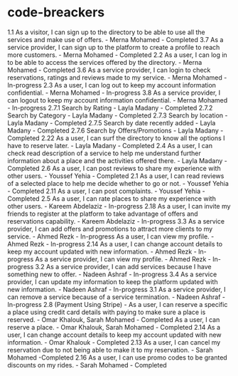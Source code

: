 # code-breackers
1.1 As a visitor, I can sign up to the directory to be able to use all the services and make use of offers.	- Merna Mohamed	- Completed
3.7 As a service provider, I can sign up to the platform to create a profile to reach more customers. -	Merna Mohamed	- Completed
2.2 As a user, I can log in to be able to access the services offered by the directory.	- Merna Mohamed	- Completed
3.6 As a service provider, I can login to check reservations, ratings and reviews made to my service.	- Merna Mohamed	- In-progress
2.3 As a user, I can log out to keep my account information confidential.	- Merna Mohamed -	In-progress
3.8 As a service provider, I can logout to keep my account information confidential. -	Merna Mohamed -	In-progress
2.7.1 Search by Rating -	Layla Madany	- Completed
2.7.2 Search by Category -	Layla Madany - Completed
2.7.3 Search by location - Layla Madany - Completed
2.7.5 Search by date recently added -	Layla Madany - Completed
2.7.6 Search by Offers/Promotions -	Layla Madany - Completed
2.22 As a user, I can surf the directory to know all the options I have to reserve later.	- Layla Madany -	Completed
2.4 As a user, I can check read description of a service to help me understand further information about a place and the activities offered there. - Layla Madany -	Completed
2.6 As a user, I can post reviews to share my experience with other users.	- Youssef Yehia	 - Completed
2.1 As a user, I can read reviews of a selected place to help me decide whether to go or not.	- Youssef Yehia	- Completed
2.11 As a user, I can post complaints.	- Youssef Yehia	- Completed
2.5 As a user, I can rate places to share my experience with other users.	- Kareem Abdelaziz	-  In-progress
2.18 As a user, I can invite my friends to register at the platform to take advantage of offers and reservations capability.	- Kareem Abdelaziz	- In-progress
3.3 As a service provider, I can add offers and promotions to attract more clients to my service.	- Ahmed Rezk	- In-progress
As a user, I can view my profile.	- Ahmed Rezk	- In-progress
2.14 As a user, I can change account details to keep my account updated with new information. - Ahmed Rezk	- In-progress
As a service provider, I can view my profile.	- Ahmed Rezk -	In-progress
3.2 As a service provider, I can add services because I have something new to offer. - Nadeen Ashraf - In-progress
3.4 As a service provider, I can update my information to keep the platform updated with new information. - Nadeen Ashraf - In-progress
3.1 As a service provider, I can remove a service because of a service termination. - Nadeen Ashraf - In-progress
2.8 (Payment Using Stripe) - As a user, I can reserve a specific a place using credit card details with paying to make sure a place is reserved.	- Omar Khalouk, Sarah Mohamed	- Completed
As a user, I can reserve a place.	- Omar Khalouk, Sarah Mohamed	- Completed
2.14 As a user, I can change account details to keep my account updated with new information.	- Omar Khalouk	- Completed
2.13 As a user, I can cancel my reservation due to not being able to make it to my reservation.	- Sarah Mohamed	 -Completed
2.16 As a user, I can use promo codes to be granted discounts on my rides.	- Sarah Mohamed	- Completed
